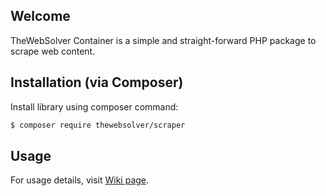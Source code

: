 ## Welcome

TheWebSolver Container is a simple and straight-forward PHP package to scrape web content.

## Installation (via Composer)

Install library using composer command:

```sh
$ composer require thewebsolver/scraper
```

## Usage

For usage details, visit [Wiki page][w].

[w]: https://github.com/TheWebSolver/scraper/wiki

